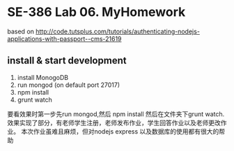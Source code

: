 # SE-386 Lab 06. MyHomework    

based on http://code.tutsplus.com/tutorials/authenticating-nodejs-applications-with-passport--cms-21619

## install & start development
1. install MonogoDB
2. run mongod (on default port 27017)
3. npm install
4. grunt watch


要看效果时第一步先run mongod,然后 npm install 然后在文件夹下grunt watch.
效果实现了部分，有老师学生注册，老师发布作业，学生回答作业以及老师更改作业。
本次作业虽难且麻烦，但对nodejs express 以及数据库的使用都有很大的帮助